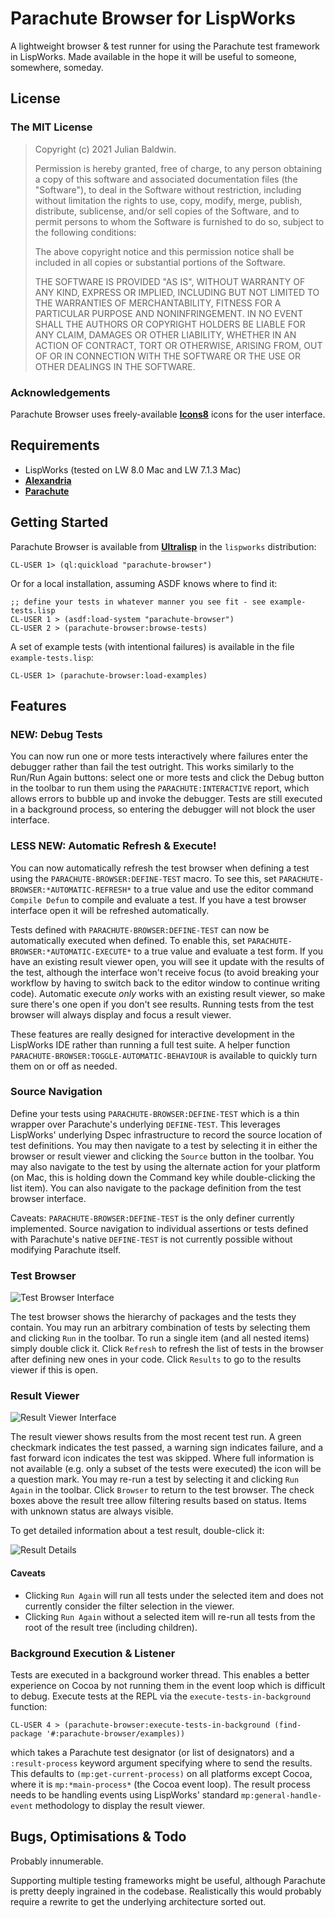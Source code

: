 # Parachute Browser for LispWorks

A lightweight browser & test runner for using the Parachute test framework in LispWorks. Made
available in the hope it will be useful to someone, somewhere, someday.

## License

### The MIT License

> Copyright (c) 2021 Julian Baldwin.
>
> Permission is hereby granted, free of charge, to any person obtaining a copy of this software and
> associated documentation files (the "Software"), to deal in the Software without restriction,
> including without limitation the rights to use, copy, modify, merge, publish, distribute,
> sublicense, and/or sell copies of the Software, and to permit persons to whom the Software is
> furnished to do so, subject to the following conditions:
>
> The above copyright notice and this permission notice shall be included in all copies or
> substantial portions of the Software.
>
> THE SOFTWARE IS PROVIDED "AS IS", WITHOUT WARRANTY OF ANY KIND, EXPRESS OR IMPLIED, INCLUDING BUT
> NOT LIMITED TO THE WARRANTIES OF MERCHANTABILITY, FITNESS FOR A PARTICULAR PURPOSE AND
> NONINFRINGEMENT. IN NO EVENT SHALL THE AUTHORS OR COPYRIGHT HOLDERS BE LIABLE FOR ANY CLAIM,
> DAMAGES OR OTHER LIABILITY, WHETHER IN AN ACTION OF CONTRACT, TORT OR OTHERWISE, ARISING FROM, OUT
> OF OR IN CONNECTION WITH THE SOFTWARE OR THE USE OR OTHER DEALINGS IN THE SOFTWARE.

### Acknowledgements

Parachute Browser uses freely-available **[Icons8](https://icons8.com/)** icons for the user
interface.

## Requirements

- LispWorks (tested on LW 8.0 Mac and LW 7.1.3 Mac)
- **[Alexandria](https://common-lisp.net/project/alexandria/)**
- **[Parachute](https://github.com/Shinmera/parachute)**

## Getting Started

Parachute Browser is available from **[Ultralisp](https://ultralisp.org/dists/lispworks)** in the
`lispworks` distribution:

    CL-USER 1> (ql:quickload "parachute-browser")

Or for a local installation, assuming ASDF knows where to find it:

    ;; define your tests in whatever manner you see fit - see example-tests.lisp
    CL-USER 1 > (asdf:load-system "parachute-browser")
    CL-USER 2 > (parachute-browser:browse-tests)

A set of example tests (with intentional failures) is available in the file `example-tests.lisp`:

    CL-USER 1> (parachute-browser:load-examples)

## Features

### NEW: Debug Tests

You can now run one or more tests interactively where failures enter the debugger rather than fail
the test outright. This works similarly to the Run/Run Again buttons: select one or more tests
and click the Debug button in the toolbar to run them using the `PARACHUTE:INTERACTIVE` report,
which allows errors to bubble up and invoke the debugger. Tests are still executed in a background
process, so entering the debugger will not block the user interface.

### LESS NEW: Automatic Refresh & Execute!

You can now automatically refresh the test browser when defining a test using the
`PARACHUTE-BROWSER:DEFINE-TEST` macro. To see this, set `PARACHUTE-BROWSER:*AUTOMATIC-REFRESH*` to a
true value and use the editor command `Compile Defun` to compile and evaluate a test. If you have a
test browser interface open it will be refreshed automatically.

Tests defined with `PARACHUTE-BROWSER:DEFINE-TEST` can now be automatically executed when defined.
To enable this, set `PARACHUTE-BROWSER:*AUTOMATIC-EXECUTE*` to a true value and evaluate a test
form. If you have an existing result viewer open, you will see it update with the results of the
test, although the interface won't receive focus (to avoid breaking your workflow by having to
switch back to the editor window to continue writing code). Automatic execute _only_ works with an
existing result viewer, so make sure there's one open if you don't see results. Running tests from
the test browser will always display and focus a result viewer.

These features are really designed for interactive development in the LispWorks IDE rather than
running a full test suite. A helper function `PARACHUTE-BROWSER:TOGGLE-AUTOMATIC-BEHAVIOUR` is
available to quickly turn them on or off as needed.

### Source Navigation

Define your tests using `PARACHUTE-BROWSER:DEFINE-TEST` which is a thin wrapper over Parachute's
underlying `DEFINE-TEST`. This leverages LispWorks' underlying Dspec infrastructure to record the
source location of test definitions. You may then navigate to a test by selecting it in either the
browser or result viewer and clicking the `Source` button in the toolbar. You may also navigate to
the test by using the alternate action for your platform (on Mac, this is holding down the Command
key while double-clicking the list item). You can also navigate to the package definition from the
test browser interface.

Caveats: `PARACHUTE-BROWSER:DEFINE-TEST` is the only definer currently implemented. Source
navigation to individual assertions or tests defined with Parachute's native `DEFINE-TEST` is not
currently possible without modifying Parachute itself.

### Test Browser

![Test Browser Interface](./docimg/browser.png)

The test browser shows the hierarchy of packages and the tests they contain. You may run an
arbitrary combination of tests by selecting them and clicking `Run` in the toolbar. To run a single
item (and all nested items) simply double click it. Click `Refresh` to refresh the list of tests in
the browser after defining new ones in your code. Click `Results` to go to the results viewer if
this is open.


### Result Viewer

![Result Viewer Interface](./docimg/results.png)

The result viewer shows results from the most recent test run. A green checkmark indicates the test
passed, a warning sign indicates failure, and a fast forward icon indicates the test was skipped.
Where full information is not available (e.g. only a subset of the tests were executed) the icon
will be a question mark. You may re-run a test by selecting it and clicking `Run Again` in the
toolbar. Click `Browser` to return to the test browser. The check boxes above the result tree allow
filtering results based on status. Items with unknown status are always visible.

To get detailed information about a test result, double-click it:

![Result Details](./docimg/details.png)

#### Caveats

- Clicking `Run Again` will run all tests under the selected item and does not currently consider
  the filter selection in the viewer.
- Clicking `Run Again` without a selected item will re-run all tests from the root of the result
  tree (including children).


### Background Execution & Listener

Tests are executed in a background worker thread. This enables a better experience on Cocoa by not
running them in the event loop which is difficult to debug. Execute tests at the REPL via the
`execute-tests-in-background` function:

    CL-USER 4 > (parachute-browser:execute-tests-in-background (find-package '#:parachute-browser/examples))

which takes a Parachute test designator (or list of designators) and a `:result-process` keyword
argument specifying where to send the results. This defaults to `(mp:get-current-process)` on all
platforms except Cocoa, where it is `mp:*main-process*` (the Cocoa event loop). The result process
needs to be handling events using LispWorks' standard `mp:general-handle-event` methodology to
display the result viewer.

## Bugs, Optimisations & Todo

Probably innumerable.

Supporting multiple testing frameworks might be useful, although Parachute is pretty deeply
ingrained in the codebase. Realistically this would probably require a rewrite to get the underlying
architecture sorted out.
